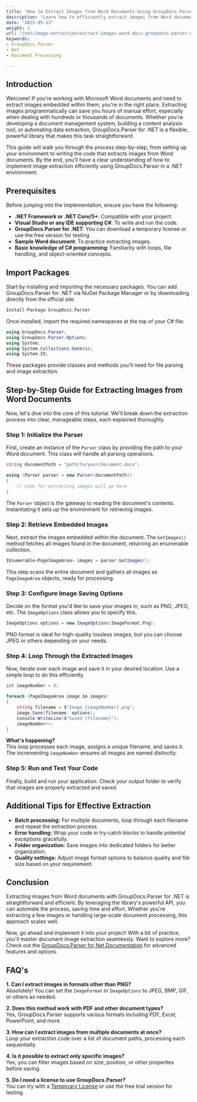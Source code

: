 ```yaml
---
title: "How to Extract Images from Word Documents Using GroupDocs.Parser .NET&#58; A Comprehensive Guide"
description: "Learn how to efficiently extract images from Word documents using GroupDocs.Parser .NET. Streamline your workflow with this detailed tutorial."
date: "2025-05-13"
weight: 1
url: "/net/image-extraction/extract-images-word-docs-groupdocs-parser-net/"
keywords:
- GroupDocs.Parser
- Net
- Document Processing

---
```


## Introduction

Welcome! If you're working with Microsoft Word documents and need to extract images embedded within them, you're in the right place. Extracting images programmatically can save you hours of manual effort, especially when dealing with hundreds or thousands of documents. Whether you're developing a document management system, building a content analysis tool, or automating data extraction, GroupDocs.Parser for .NET is a flexible, powerful library that makes this task straightforward.

This guide will walk you through the process step-by-step, from setting up your environment to writing the code that extracts images from Word documents. By the end, you'll have a clear understanding of how to implement image extraction efficiently using GroupDocs.Parser in a .NET environment.

## Prerequisites

Before jumping into the implementation, ensure you have the following:

- **.NET Framework or .NET Core/5+**: Compatible with your project.
- **Visual Studio or any IDE supporting C#**: To write and run the code.
- **GroupDocs.Parser for .NET**: You can download a temporary license or use the free version for testing.
- **Sample Word document**: To practice extracting images.
- **Basic knowledge of C# programming**: Familiarity with loops, file handling, and object-oriented concepts.

## Import Packages

Start by installing and importing the necessary packages. You can add GroupDocs.Parser for .NET via NuGet Package Manager or by downloading directly from the official site.

```bash
Install-Package GroupDocs.Parser
```

Once installed, import the required namespaces at the top of your C# file:

```csharp
using GroupDocs.Parser;
using GroupDocs.Parser.Options;
using System;
using System.Collections.Generic;
using System.IO;
```

These packages provide classes and methods you'll need for file parsing and image extraction.

## Step-by-Step Guide for Extracting Images from Word Documents

Now, let's dive into the core of this tutorial. We'll break down the extraction process into clear, manageable steps, each explained thoroughly.

### Step 1: Initialize the Parser

First, create an instance of the `Parser` class by providing the path to your Word document. This class will handle all parsing operations.

```csharp
string documentPath = "path/to/your/document.docx";

using (Parser parser = new Parser(documentPath))
{
    // Code for extracting images will go here
}
```
  
The `Parser` object is the gateway to reading the document's contents. Instantiating it sets up the environment for retrieving images.

### Step 2: Retrieve Embedded Images

Next, extract the images embedded within the document. The `GetImages()` method fetches all images found in the document, returning an enumerable collection.

```csharp
IEnumerable<PageImageArea> images = parser.GetImages();
```
 
This step scans the entire document and gathers all images as `PageImageArea` objects, ready for processing.

### Step 3: Configure Image Saving Options

Decide on the format you'd like to save your images in, such as PNG, JPEG, etc. The `ImageOptions` class allows you to specify this.

```csharp
ImageOptions options = new ImageOptions(ImageFormat.Png);
```
  
PNG format is ideal for high-quality lossless images, but you can choose JPEG or others depending on your needs.

### Step 4: Loop Through the Extracted Images

Now, iterate over each image and save it in your desired location. Use a simple loop to do this efficiently.

```csharp
int imageNumber = 0;

foreach (PageImageArea image in images)
{
    string filename = $"Image_{imageNumber}.png";
    image.Save(filename, options);
    Console.WriteLine($"Saved {filename}");
    imageNumber++;
}
```

**What's happening?**  
This loop processes each image, assigns a unique filename, and saves it. The incrementing `imageNumber` ensures all images are named distinctly.

### Step 5: Run and Test Your Code

Finally, build and run your application. Check your output folder to verify that images are properly extracted and saved.

## Additional Tips for Effective Extraction

- **Batch processing:** For multiple documents, loop through each filename and repeat the extraction process.
- **Error handling:** Wrap your code in try-catch blocks to handle potential exceptions gracefully.
- **Folder organization:** Save images into dedicated folders for better organization.
- **Quality settings:** Adjust image format options to balance quality and file size based on your requirement.

## Conclusion

Extracting images from Word documents with GroupDocs.Parser for .NET is straightforward and efficient. By leveraging the library's powerful API, you can automate the process, saving time and effort. Whether you're extracting a few images or handling large-scale document processing, this approach scales well.

Now, go ahead and implement it into your project! With a bit of practice, you'll master document image extraction seamlessly. Want to explore more? Check out the [GroupDocs.Parser for Net Documentation](https://docs.groupdocs.com/parser/net/) for advanced features and options.

## FAQ's

**1. Can I extract images in formats other than PNG?**  
Absolutely! You can set the `ImageFormat` in `ImageOptions` to JPEG, BMP, GIF, or others as needed.

**2. Does this method work with PDF and other document types?**  
Yes, GroupDocs.Parser supports various formats including PDF, Excel, PowerPoint, and more.

**3. How can I extract images from multiple documents at once?**  
Loop your extraction code over a list of document paths, processing each sequentially.

**4. Is it possible to extract only specific images?**  
Yes, you can filter images based on size, position, or other properties before saving.

**5. Do I need a license to use GroupDocs.Parser?**  
You can try with a [Temporary License](https://purchase.groupdocs.com/temporary-license/) or use the free trial version for testing.

